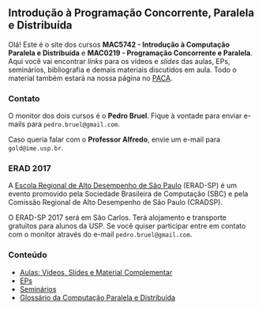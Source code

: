 ## Introdução à Programação Concorrente, Paralela e Distribuída

Olá! Este é o site dos cursos **MAC5742 - Introdução à Computação Paralela e Distribuída** e **MAC0219 - Programação Concorrente e Paralela**. Aqui você
vai encontrar *links* para os vídeos e *slides* das aulas, EPs, seminários, bibliografia e demais materiais discutidos em aula. Todo o material
também estará na nossa página no [PACA](http://paca.ime.usp.br/course/view.php?id=1158).

### Contato

O monitor dos dois cursos é o **Pedro Bruel**. Fique à vontade para enviar e-mails para `pedro.bruel@gmail.com`.

Caso queria falar com o **Professor Alfredo**, envie um e-mail para `gold@ime.usp.br`.

### ERAD 2017

A [Escola Regional de Alto Desempenho de São Paulo](http://www.erad-sp.org)
(ERAD-SP) é um evento promovido pela Sociedade Brasileira de Computação (SBC) e
pela Comissão Regional de Alto Desempenho de São Paulo (CRADSP).

O ERAD-SP 2017 será em São Carlos. Terá alojamento e transporte gratuitos
para alunos da USP. Se você quiser participar entre em contato com o monitor
através do e-mail `pedro.bruel@gmail.com`.

### Conteúdo

- [Aulas: Vídeos, Slides e Material Complementar](./aulas.html)
- [EPs](./eps.html)
- [Seminários](./seminarios.html)
- [Glossário da Computação Paralela e Distribuída](./glossario.html)
